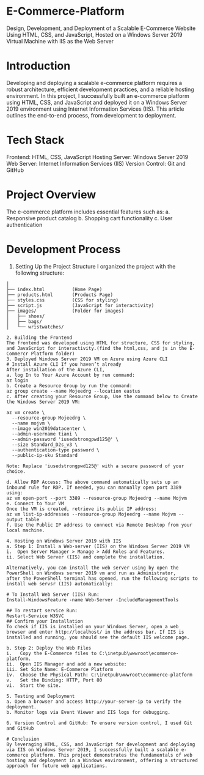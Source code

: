 # E-Commerce-Platform
Design, Development, and Deployment of a Scalable E-Commerce Website Using HTML, CSS, and JavaScript, Hosted on a Windows Server 2019 Virtual Machine with IIS as the Web Server
# Introduction
Developing and deploying a scalable e-commerce platform requires a robust architecture, efficient development practices, and a reliable hosting environment. In this project, I successfully built an e-commerce platform using HTML, CSS, and JavaScript and deployed it on a Windows Server 2019 environment using Internet Information Services (IIS). This article outlines the end-to-end process, from development to deployment.
# Tech Stack
Frontend: HTML, CSS, JavaScript
Hosting Server: Windows Server 2019
Web Server: Internet Information Services (IIS)
Version Control: Git and GitHub
# Project Overview
The e-commerce platform includes essential features such as:
a. Responsive product catalog
b. Shopping cart functionality
c. User authentication 
# Development Process
1. Setting Up the Project Structure
I organized the project with the following structure:
```/ecommerce-platform
│
├── index.html          (Home Page)
├── products.html       (Products Page)
├── styles.css          (CSS for styling)
├── script.js           (JavaScript for interactivity)
├── images/             (Folder for images)
│   ├── shoes/
│   ├── bags/
│   └── wristwatches/

2. Building the Frontend
The frontend was developed using HTML for structure, CSS for styling, and JavaScript for interactivity.(find the html,css, and js in the E-Commercr Platform folder)
3. Deployed Windows Server 2019 VM on Azure using Azure CLI
# Install Azure CLI If you haven’t already
After installation of the Azure CLI,
a. log In to Your Azure Account by run command:
az login
b. Create a Resource Group by run the command:
az group create --name Mojeedrg --location eastus
c. After creating your Resource Group, Use the command below to Create the Windows Server 2019 VM:

az vm create \
  --resource-group Mojeedrg \
  --name mojvm \
  --image win2019datacenter \
  --admin-username tiani \
  --admin-password 'iusedstrongpwd125@' \
  --size Standard_D2s_v3 \
  --authentication-type password \
  --public-ip-sku Standard

Note: Replace 'iusedstrongpwd125@' with a secure password of your choice.

d. Allow RDP Access: The above command automatically sets up an inbound rule for RDP. If needed, you can manually open port 3389 using:
az vm open-port --port 3389 --resource-group Mojeedrg --name Mojvm
e. Connect to Your VM
Once the VM is created, retrieve its public IP address:
az vm list-ip-addresses --resource-group Mojeedrg --name Mojvm --output table
f. Use the Public IP address to connect via Remote Desktop from your local machine.

4. Hosting on Windows Server 2019 with IIS
a. Step 1: Install a Web-server (IIS) on the Windows Server 2019 VM 
i.  Open Server Manager > Manage > Add Roles and Features.
ii. Select Web Server (IIS) and complete the installation.

Alternatively, you can install the web server using by open the PowerShell on Windows server 2019 vm and run as Administrator,
after the PowerShell terminal has opened, run the following scripts to install web servsr (IIS) automatically:

# To Install Web Server (IIS) Run:
Install-WindowsFeature -name Web-Server -IncludeManagementTools

## To restart service Run:
Restart-Service W3SVC
## Confirm your Installation
To check if IIS is installed on your Windows Server, open a web browser and enter http://localhost/ in the address bar. If IIS is installed and running, you should see the default IIS welcome page.
 
b. Step 2: Deploy the Web Files
i.   Copy the E-Commerce files to C:\inetpub\wwwroot\ecommerce-platform.
ii.  Open IIS Manager and add a new website:
iii. Set Site Name: E-Commerce Platform
iv.  Choose the Physical Path: C:\inetpub\wwwroot\ecommerce-platform
v.   Set the Binding: HTTP, Port 80
vi.  Start the site.

5. Testing and Deployment
a. Open a browser and access http://your-server-ip to verify the deployment.
b. Monitor logs via Event Viewer and IIS logs for debugging.

6. Version Control and GitHub: To ensure version control, I used Git and GitHub

# Conclusion
By leveraging HTML, CSS, and JavaScript for development and deploying via IIS on Windows Server 2019, I successfully built a scalable e-commerce platform. This project demonstrates the fundamentals of web hosting and deployment in a Windows environment, offering a structured approach for future web applications.






